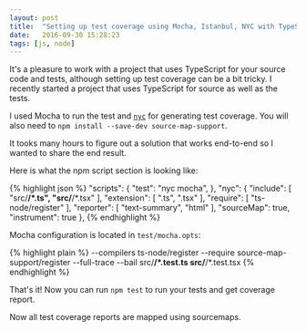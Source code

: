 ```yaml
---
layout: post
title:  "Setting up test coverage using Mocha, Istanbul, NYC with TypeScript"
date:   2016-09-30 15:28:23
tags: [js, node]
---
```


It's a pleasure to work with a project that uses TypeScript for your source code and tests, although setting up test coverage can be a bit tricky. I recently started a project that uses TypeScript for source as well as the tests.

I used Mocha to run the test and [`nyc`](https://github.com/istanbuljs/nyc) for generating test coverage. You will also need to `npm install --save-dev source-map-support`.

It tooks many hours to figure out a solution that works end-to-end so I wanted to share the end result.

Here is what the npm script section is looking like:

{% highlight json %}
  "scripts": {
    "test": "nyc mocha",
  },
  "nyc": {
    "include": [
      "src/**/*.ts",
      "src/**/*.tsx"
    ],
    "extension": [
      ".ts",
      ".tsx"
    ],
    "require": [
      "ts-node/register"
    ],
    "reporter": [
      "text-summary",
      "html"
    ],
    "sourceMap": true,
    "instrument": true
  },
{% endhighlight %}

Mocha configuration is located in `test/mocha.opts`:

{% highlight plain %}
--compilers ts-node/register
--require source-map-support/register
--full-trace
--bail
src/**/*.test.ts src/**/*.test.tsx
{% endhighlight %}

That's it! Now you can run `npm test` to run your tests and get coverage report.

Now all test coverage reports are mapped using sourcemaps.

